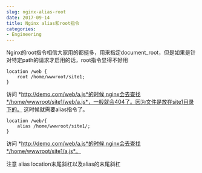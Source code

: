 ```yaml
---
slug: nginx-alias-root
date: 2017-09-14
title: Nginx alias和root指令
categories:
- Engineering
---
```

Nginx的root指令相信大家用的都挺多，用来指定document_root，但是如果是针对特定path的请求才启用的话，root指令显得不好用
```
location /web {
    root /home/wwwroot/site1;
}
```
访问 *http://demo.com/web/a.js*的时候,nginx会去查找*/home/wwwroot/site1/web/a.js*，一般就会404了。因为文件是放在site1目录下的。
这时候就需要alias指令了。
```
location /web/{
    alias /home/wwwroot/site1/;
}
```
访问 *http://demo.com/web/a.js*的时候,nginx会去查找*/home/wwwroot/site1/a.js*。

注意 alias location末尾斜杠以及alias的末尾斜杠